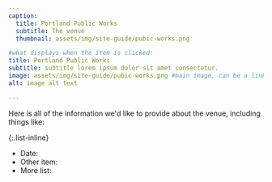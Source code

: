 ```yaml
---
caption:
  title: Portland Public Works
  subtitle: The venue
  thumbnail: assets/img/site-guide/pubic-works.png

#what displays when the item is clicked:
title: Portland Public Works
subtitle: subtitle lorem ipsum dolor sit amet consectetur.
image: assets/img/site-guide/pubic-works.png #main image, can be a link or a file in assets/img/portfolio
alt: image alt text

---
```

Here is all of the information we'd like to provide about the venue, including things like:

{:.list-inline}
- Date:
- Other item:
- More list:
